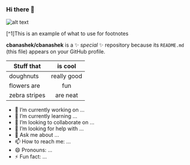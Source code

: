 ### Hi there 👋

![alt text](https://en.wikipedia.org/wiki/Flower)

[^1]This is an example of what to use for footnotes 

**cbanashek/cbanashek** is a ✨ _special_ ✨ repository because its `README.md` (this file) appears on your GitHub profile.

| Stuff that    |is cool        |
| ------------- |:-------------:|
| doughnuts     | really good   |
| flowers are   | fun           |   
| zebra stripes | are neat      |   

- 🔭 I’m currently working on ...
- 🌱 I’m currently learning ...
- 👯 I’m looking to collaborate on ...
- 🤔 I’m looking for help with ...
- 💬 Ask me about ...
- 📫 How to reach me: ...
- 😄 Pronouns: ...
- ⚡ Fun fact: ...

